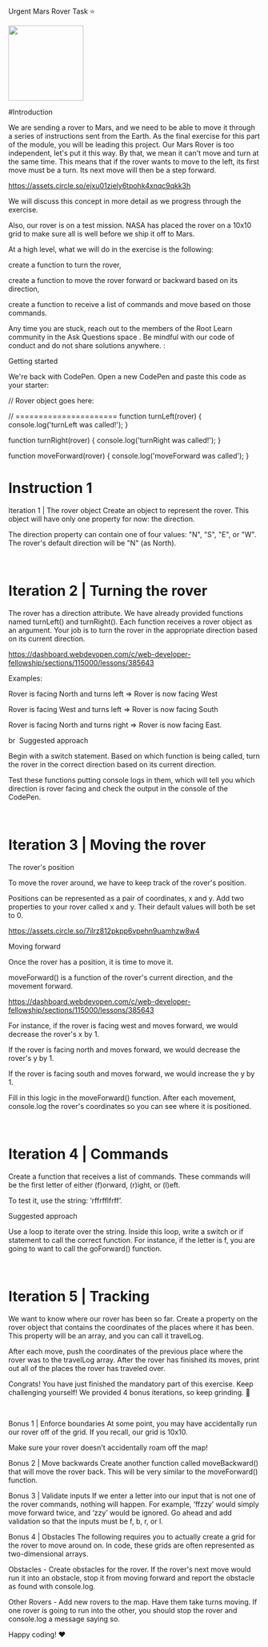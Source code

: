 
Urgent Mars Rover Task ⭐

<img src="https://imgur.com/XOS1Vdh.png"  width="150px" height="150px">

#Introduction

We are sending a rover to Mars, and we need to be able to move it through a series of instructions sent from the Earth. As the final exercise for this part of the module, you will be leading this project.﻿﻿
Our Mars Rover is too independent, let's put it this way. By that, we mean it can't move and turn at the same time. This means that if the rover wants to move to the left, its first move must be a turn. Its next move will then be a step forward.

https://assets.circle.so/ejxu01ziely6tpohk4xnqc9qkk3h

We will discuss this concept in more detail as we progress through the exercise.

Also, our rover is on a test mission. NASA has placed the rover on a 10x10 grid to make sure all is well before we ship it off to Mars.

At a high level, what we will do in the exercise is the following:

create a function to turn the rover,

create a function to move the rover forward or backward based on its direction,

create a function to receive a list of commands and move based on those commands.

Any time you are stuck, reach out to the members of the Root Learn community in the Ask Questions space . Be mindful with our code of conduct and do not share solutions anywhere. :



Getting started

We're back with CodePen.
Open a new CodePen and paste this code as your starter:
﻿﻿

// Rover object goes here:

// ======================
function turnLeft(rover) {
  console.log('turnLeft was called!');
}

function turnRight(rover) {
  console.log('turnRight was called!');
}

function moveForward(rover) {
  console.log('moveForward was called');
}


# Instruction 1
Iteration 1 | The rover object
Create an object to represent the rover. This object will have only one property for now: the direction.

The direction property can contain one of four values: "N", "S", "E", or "W". The rover's default direction will be "N" (as North).﻿

﻿

# Iteration 2 | Turning the rover
The rover has a direction attribute. We have already provided functions named turnLeft() and turnRight(). Each function receives a rover object as an argument. Your job is to turn the rover in the appropriate direction based on its current direction.

https://dashboard.webdevopen.com/c/web-developer-fellowship/sections/115000/lessons/385643

Examples:

Rover is facing North and turns left => Rover is now facing West

Rover is facing West and turns left => Rover is now facing South

Rover is facing North and turns right => Rover is now facing East.

br
﻿
Suggested approach


Begin with a switch statement. Based on which function is being called, turn the rover in the correct direction based on its current direction.

Test these functions putting console logs in them, which will tell you which direction is rover facing and check the output in the console of the CodePen.﻿

﻿

# Iteration 3 | Moving the rover
The rover's position

To move the rover around, we have to keep track of the rover's position.

Positions can be represented as a pair of coordinates, x and y. Add two properties to your rover called x and y. Their default values will both be set to 0.﻿﻿

https://assets.circle.so/7ilrz812pkpp6vpehn9uamhzw8w4



Moving forward

Once the rover has a position, it is time to move it.



﻿moveForward() is a function of the rover's current direction, and the movement forward.

https://dashboard.webdevopen.com/c/web-developer-fellowship/sections/115000/lessons/385643

For instance, if the rover is facing west and moves forward, we would decrease the rover's x by 1.

If the rover is facing north and moves forward, we would decrease the rover's y by 1.

If the rover is facing south and moves forward, we would increase the y by 1.

Fill in this logic in the moveForward() function. After each movement, console.log the rover's coordinates so you can see where it is positioned.﻿

﻿

# Iteration 4 | Commands
Create a function that receives a list of commands. These commands will be the first letter of either (f)orward, (r)ight, or (l)eft.

To test it, use the string: ‘rffrfflfrff’.

Suggested approach

Use a loop to iterate over the string. Inside this loop, write a switch or if statement to call the correct function. For instance, if the letter is f, you are going to want to call the goForward() function.﻿

﻿

# Iteration 5 | Tracking
We want to know where our rover has been so far. Create a property on the rover object that contains the coordinates of the places where it has been. This property will be an array, and you can call it travelLog.

After each move, push the coordinates of the previous place where the rover was to the travelLog array. After the rover has finished its moves, print out all of the places the rover has traveled over.

Congrats! You have just finished the mandatory part of this exercise. Keep challenging yourself! We provided 4 bonus iterations, so keep grinding. 🚀﻿

﻿

Bonus 1 | Enforce boundaries
At some point, you may have accidentally run our rover off of the grid. If you recall, our grid is 10x10.

Make sure your rover doesn't accidentally roam off the map!

Bonus 2 | Move backwards
Create another function called moveBackward() that will move the rover back. This will be very similar to the moveForward() function.

Bonus 3 | Validate inputs
If we enter a letter into our input that is not one of the rover commands, nothing will happen. For example, ‘ffzzy’ would simply move forward twice, and ‘zzy’ would be ignored. Go ahead and add validation so that the inputs must be f, b, r, or l.

Bonus 4 | Obstacles
The following requires you to actually create a grid for the rover to move around on. In code, these grids are often represented as two-dimensional arrays.

Obstacles - Create obstacles for the rover. If the rover's next move would run it into an obstacle, stop it from moving forward and report the obstacle as found with console.log.

Other Rovers - Add new rovers to the map. Have them take turns moving. If one rover is going to run into the other, you should stop the rover and console.log a message saying so.

Happy coding! ❤️﻿
